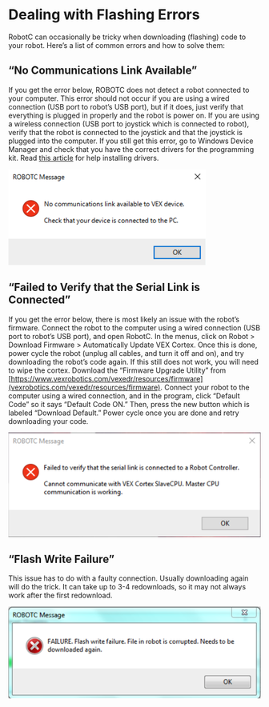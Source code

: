 # Dealing with Flashing Errors
RobotC can occasionally be tricky when downloading (flashing) code to your robot. Here’s a list of common errors and how to solve them: 

## “No Communications Link Available”
If you get the error below, ROBOTC does not detect a robot connected to your computer. This error should not occur if you are using a wired connection (USB port to robot’s USB port), but if it does, just verify that everything is plugged in properly and the robot is power on. If you are using a wireless connection (USB port to joystick which is connected to robot), verify that the robot is connected to the joystick and that the joystick is plugged into the computer. If you still get this error, go to Windows Device Manager and check that you have the correct drivers for the programming kit. Read [this article](https://github.com/PARobotics/parallax-curriculum/blob/master/Programming/device-drivers.md) for help installing drivers.

![](Graphics/nocommunication.png)

## “Failed to Verify that the Serial Link is Connected”
If you get the error below, there is most likely an issue with the robot’s firmware. Connect the robot to the computer using a wired connection (USB port to robot’s USB port), and open RobotC. In the menus, click on Robot > Download Firmware > Automatically Update VEX Cortex. Once this is done, power cycle the robot (unplug all cables, and turn it off and on), and try downloading the robot’s code again. If this still does not work, you will need to wipe the cortex. Download the “Firmware Upgrade Utility” from [https://www.vexrobotics.com/vexedr/resources/firmware](vexrobotics.com/vexedr/resources/firmware). Connect your robot to the computer using a wired connection, and in the program, click “Default Code” so it says “Default Code ON.” Then, press the new button which is labeled “Download Default.” Power cycle once you are done and retry downloading your code. 

![](Graphics/failedtoverify.png)

## “Flash Write Failure”
This issue has to do with a faulty connection. Usually downloading again will do the trick. It can take up to 3-4 redownloads, so it may not always work after the first redownload. 

![](Graphics/flashwritefailure.png)
